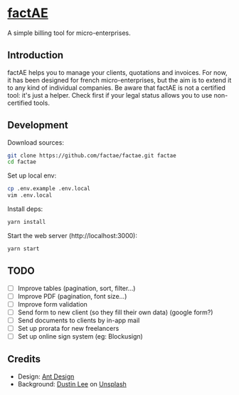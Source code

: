# [factAE](https://factae.fr)

A simple billing tool for micro-enterprises.

## Introduction

factAE helps you to manage your clients, quotations and invoices. For now, it
has been designed for french micro-enterprises, but the aim is to extend it to
any kind of individual companies. Be aware that factAE is not a certified tool:
it's just a helper. Check first if your legal status allows you to use
non-certified tools.

## Development

Download sources:

```bash
git clone https://github.com/factae/factae.git factae
cd factae
```

Set up local env:

```bash
cp .env.example .env.local
vim .env.local
```

Install deps:

```bash
yarn install
```

Start the web server (http://localhost:3000):

```bash
yarn start
```

## TODO

- [ ] Improve tables (pagination, sort, filter...)
- [ ] Improve PDF (pagination, font size...)
- [ ] Improve form validation
- [ ] Send form to new client (so they fill their own data) (google form?)
- [ ] Send documents to clients by in-app mail
- [ ] Set up prorata for new freelancers
- [ ] Set up online sign system (eg: Blockusign)

## Credits

- Design: [Ant Design](https://ant.design)
- Background: [Dustin Lee](https://unsplash.com/@dustinlee) on [Unsplash](https://unsplash.com)
